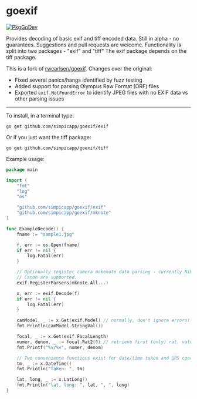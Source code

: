 goexif
======

[![PkgGoDev](https://pkg.go.dev/badge/simpicapp/goexif)](https://pkg.go.dev/simpicapp/goexif)

Provides decoding of basic exif and tiff encoded data. Still in alpha - no guarantees.
Suggestions and pull requests are welcome.  Functionality is split into two packages - "exif" and "tiff"
The exif package depends on the tiff package. 

This is a fork of [rwcarlsen/goexif](https://github.com/rwcarlsen/goexif). Changes over the original:
* Fixed several panics/hangs identified by fuzz testing
* Added support for parsing Olympus Raw Format (ORF) files
* Exported `exif.NotFoundError` to identify JPEG files with no EXIF data vs other parsing issues

----

To install, in a terminal type:

```
go get github.com/simpicapp/goexif/exif
```

Or if you just want the tiff package:

```
go get github.com/simpicapp/goexif/tiff
```

Example usage:

```go
package main

import (
	"fmt"
	"log"
	"os"

	"github.com/simpicapp/goexif/exif"
	"github.com/simpicapp/goexif/mknote"
)

func ExampleDecode() {
	fname := "sample1.jpg"

	f, err := os.Open(fname)
	if err != nil {
		log.Fatal(err)
	}

	// Optionally register camera makenote data parsing - currently Nikon and
	// Canon are supported.
	exif.RegisterParsers(mknote.All...)

	x, err := exif.Decode(f)
	if err != nil {
		log.Fatal(err)
	}

	camModel, _ := x.Get(exif.Model) // normally, don't ignore errors!
	fmt.Println(camModel.StringVal())

	focal, _ := x.Get(exif.FocalLength)
	numer, denom, _ := focal.Rat2(0) // retrieve first (only) rat. value
	fmt.Printf("%v/%v", numer, denom)

	// Two convenience functions exist for date/time taken and GPS coords:
	tm, _ := x.DateTime()
	fmt.Println("Taken: ", tm)

	lat, long, _ := x.LatLong()
	fmt.Println("lat, long: ", lat, ", ", long)
}
```
